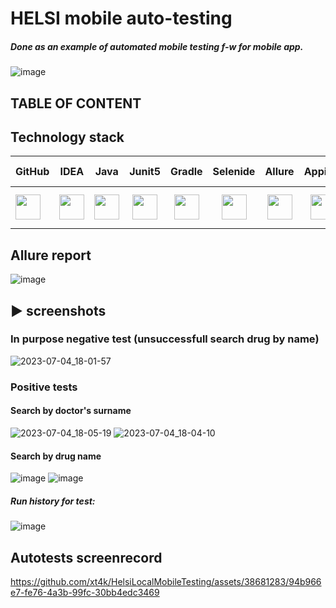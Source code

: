 # HELSI mobile auto-testing
##### Done as an example of automated mobile testing f-w for mobile app.
![image](https://github.com/xt4k/HelsiLocalMobileTesting/assets/38681283/ff3f7674-61a5-464a-92d5-ea0c367a0967)

## TABLE OF CONTENT

## Technology stack

| GitHub | IDEA | Java | Junit5 | Gradle | Selenide | Allure | Appium | SauceLabs | Android Studio | 
|:------ |:----:|:----:|:------:|:-----:|:---------:|:------:|:------:|:----------:|:------:|
| <img src="https://user-images.githubusercontent.com/38681283/120561870-048f0480-c40e-11eb-9ff8-c155f9d617c4.png" width="40" height="40"> | <img src="https://user-images.githubusercontent.com/38681283/120561799-e88b6300-c40d-11eb-91ba-d4103ef6d4b5.png" width="40" height="40"> | <img src="https://user-images.githubusercontent.com/38681283/120561837-f7721580-c40d-11eb-8590-7b3b0b5eb50d.png" width="40" height="40"> | <img src="https://user-images.githubusercontent.com/38681283/120562013-43bd5580-c40e-11eb-926f-1b8d3dc9e965.png" width="40" height="40"> | <img src="https://user-images.githubusercontent.com/38681283/120562398-fbeafe00-c40e-11eb-9fe7-3a641bf7115c.png" width="40" height="40"> | <img src="https://user-images.githubusercontent.com/38681283/120562458-1c1abd00-c40f-11eb-8ce8-2eb023f3e24f.png" width="40" height="40"> | <img src="https://user-images.githubusercontent.com/38681283/120562749-b5e26a00-c40f-11eb-91d9-641e254428c9.png" width="40" height="40"> | <img src="https://github.com/user-attachments/assets/bcfaf433-0b9c-4667-a6eb-90e09ad0e24c" width="40" height="40"> | <img src="https://github.com/xt4k/HelsiLocalMobileTesting/assets/38681283/d2ab30e3-1d96-4ee5-b49f-8d64f97e90ef.png" width="60" height="60">| <img src="https://user-images.githubusercontent.com/38681283/120563229-bf200680-c410-11eb-91a6-d54243d0cda6.png" width="40" height="40"> |

## Allure report
![image](https://github.com/xt4k/HelsiLocalMobileTesting/assets/38681283/2ccdd811-d410-42fe-86bf-204b8e2c40b7)

## :arrow_forward: screenshots
### In purpose negative test (unsuccessfull search drug by name)
![2023-07-04_18-01-57](https://github.com/xt4k/HelsiLocalMobileTesting/assets/38681283/63773537-ef75-43c2-9ab5-9b8b0b82a5a0)

### Positive tests
#### Search by doctor's surname
![2023-07-04_18-05-19](https://github.com/xt4k/HelsiLocalMobileTesting/assets/38681283/0a8d274c-b2a4-4e07-8ce9-551e5ae0b783)
![2023-07-04_18-04-10](https://github.com/xt4k/HelsiLocalMobileTesting/assets/38681283/2aba43f2-41a3-47c2-ad42-9a54c5e6fed1)

#### Search by drug name
![image](https://github.com/xt4k/HelsiLocalMobileTesting/assets/38681283/2bf7a144-6480-4793-aaab-d782936a433e)
![image](https://github.com/xt4k/HelsiLocalMobileTesting/assets/38681283/d309b840-314a-4482-8130-7f990446fc8d)

##### Run history for test:
![image](https://github.com/xt4k/HelsiLocalMobileTesting/assets/38681283/4524537e-b9fc-440f-baba-c0d2ccb23524)

## Autotests screenrecord
https://github.com/xt4k/HelsiLocalMobileTesting/assets/38681283/94b966e7-fe76-4a3b-99fc-30bb4edc3469

